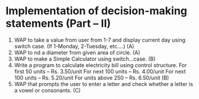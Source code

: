 # Implementation of decision-making statements (Part – II)

1. WAP to take a value from user from 1-7 and display current day using switch case. (If 1-Monday, 2-Tuesday, etc….) (A)
2. WAP to nd a diameter from given area of circle. (A)
3. WAP to make a Simple Calculator using switch...case. (B)
4. Write a program to calculate electricity bill using control structure. For first 50 units – Rs. 3.50/unit For next 100 units – Rs. 4.00/unit For next 100 units – Rs. 5.20/unit For units above 250 – Rs. 6.50/unit (B)
5. WAP that prompts the user to enter a letter and check whether a letter is a vowel or consonants. (C)

